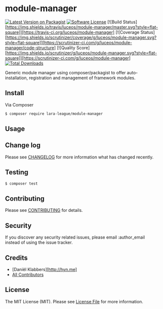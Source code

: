 # module-manager

[![Latest Version on Packagist][ico-version]][link-packagist]
[![Software License][ico-license]](LICENSE.md)
[![Build Status][https://img.shields.io/travis/luceos/module-manager/master.svg?style=flat-square]][https://travis-ci.org/luceos/module-manager]
[![Coverage Status][https://img.shields.io/scrutinizer/coverage/g/luceos/module-manager.svg?style=flat-square]][https://scrutinizer-ci.com/g/luceos/module-manager/code-structure]
[![Quality Score][https://img.shields.io/scrutinizer/g/luceos/module-manager.svg?style=flat-square]][https://scrutinizer-ci.com/g/luceos/module-manager]
[![Total Downloads][ico-downloads]][link-downloads]

Generic module manager using composer/packagist to offer auto-installation, registration and management
of framework modules.

## Install

Via Composer

``` bash
$ composer require lara-league/module-manager
```

## Usage



## Change log

Please see [CHANGELOG](CHANGELOG.md) for more information what has changed recently.

## Testing

``` bash
$ composer test
```

## Contributing

Please see [CONTRIBUTING](CONTRIBUTING.md) for details.

## Security

If you discover any security related issues, please email :author_email instead of using the issue tracker.

## Credits

- [Daniël Klabbers][http://hyn.me]
- [All Contributors][link-contributors]

## License

The MIT License (MIT). Please see [License File](LICENSE.md) for more information.

[ico-version]: https://img.shields.io/packagist/v/luceos/module-manager.svg?style=flat-square
[ico-license]: https://img.shields.io/badge/license-MIT-brightgreen.svg?style=flat-square
[ico-travis]: https://img.shields.io/travis/luceos/module-manager/master.svg?style=flat-square
[ico-scrutinizer]: https://img.shields.io/scrutinizer/coverage/g/luceos/module-manager.svg?style=flat-square
[ico-code-quality]: https://img.shields.io/scrutinizer/g/luceos/module-manager.svg?style=flat-square
[ico-downloads]: https://img.shields.io/packagist/dt/luceos/module-manager.svg?style=flat-square

[link-packagist]: https://packagist.org/packages/luceos/module-manager
[link-travis]: https://travis-ci.org/luceos/module-manager
[link-scrutinizer]: https://scrutinizer-ci.com/g/luceos/module-manager/code-structure
[link-code-quality]: https://scrutinizer-ci.com/g/luceos/module-manager
[link-downloads]: https://packagist.org/packages/luceos/module-manager
[link-author]: https://github.com/luceos
[link-contributors]: ../../contributors
